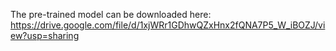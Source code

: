 The pre-trained model can be downloaded here: https://drive.google.com/file/d/1xjWRr1GDhwQZxHnx2fQNA7P5_W_iBOZJ/view?usp=sharing
